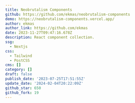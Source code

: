 ```yaml
---
title: Neobrutalism Components
github: https://github.com/ekmas/neobrutalism-components
demo: https://neobrutalism-components.vercel.app/
author: ekmas
author_link: https://github.com/ekmas
date: 2023-11-27T09:47:16.678Z
description: React component collection.
ssg:
  - Nextjs
css:
  - Tailwind
  - PostCSS
cms: []
category: []
draft: false
publish_date: '2023-07-25T17:51:55Z'
update_date: '2024-02-04T20:22:09Z'
github_star: 650
github_fork: 19
---
```

